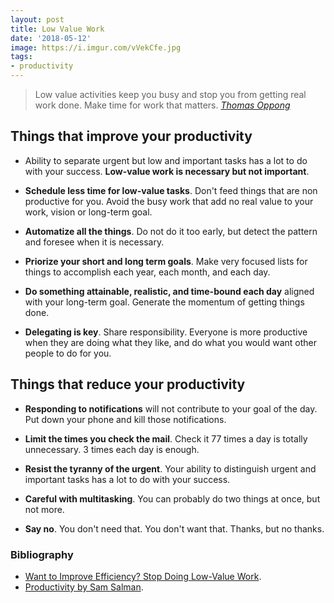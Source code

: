```yaml
---
layout: post
title: Low Value Work
date: '2018-05-12'
image: https://i.imgur.com/vVekCfe.jpg
tags:
- productivity
---
```


> Low value activities keep you busy and stop you from getting real work done. Make time for work that matters.
<cite>[Thomas Oppong](https://medium.com/the-mission/want-to-improve-efficiency-stop-doing-low-value-work-41ad87e5c640)</cite>

## Things that improve your productivity

- Ability to separate urgent but low and important tasks has a lot to do with your success. **Low-value work is necessary but not important**.

- **Schedule less time for low-value tasks**. Don't feed things that are non productive for you. Avoid the busy work that add no real value to your work, vision or long-term goal.

- **Automatize all the things**. Do not do it too early, but detect the pattern and foresee when it is necessary.

- **Priorize your short and long term goals**. Make very focused lists for things to accomplish each year, each month, and each day.

- **Do something attainable, realistic, and time-bound each day** aligned with your long-term goal. Generate the momentum of getting things done.

- **Delegating is key**. Share responsibility. Everyone is more productive when they are doing what they like, and do what you would want other people to do for you.

## Things that reduce your productivity

- **Responding to notifications** will not contribute to your goal of the day. Put down your phone and kill those notifications.

- **Limit the times you check the mail**. Check it 77 times a day is totally unnecessary. 3 times each day is enough.

- **Resist the tyranny of the urgent**. Your ability to distinguish urgent and important tasks has a lot to do with your success.

- **Careful with multitasking**. You can probably do two things at once, but not more.

- **Say no**. You don't need that. You don't want that. Thanks, but no thanks.

### Bibliography

- [Want to Improve Efficiency? Stop Doing Low-Value Work](https://medium.com/the-mission/want-to-improve-efficiency-stop-doing-low-value-work-41ad87e5c640).
- [Productivity by Sam Salman](http://blog.samaltman.com/productivity).
